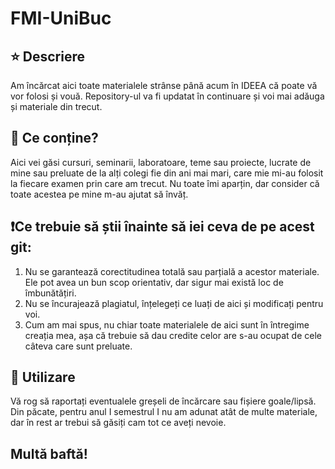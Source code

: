 # FMI-UniBuc

## ⭐ Descriere

Am încărcat aici toate materialele strânse până acum în IDEEA că poate vă vor folosi și vouă. Repository-ul va fi updatat în continuare și voi mai adăuga și materiale din trecut. 

## 🎢 Ce conține?

Aici vei găsi cursuri, seminarii, laboratoare, teme sau proiecte, lucrate de mine sau preluate de la alți colegi fie din ani mai mari, care mie mi-au folosit la fiecare examen prin care am trecut. Nu toate îmi aparțin, dar consider că toate acestea pe mine m-au ajutat să învăț.

## ❗Ce trebuie să știi înainte să iei ceva de pe acest git:

1. Nu se garantează corectitudinea totală sau parțială a acestor materiale. Ele pot avea un bun scop orientativ, dar sigur mai există loc de îmbunătățiri.
2. Nu se încurajează plagiatul, înțelegeți ce luați de aici și modificați pentru voi.
3. Cum am mai spus, nu chiar toate materialele de aici sunt în întregime creația mea, așa că trebuie să dau credite celor are s-au ocupat de cele câteva care sunt preluate.

## 📲 Utilizare
Vă rog să raportați eventualele greșeli de încărcare sau fișiere goale/lipsă. 
Din păcate, pentru anul I semestrul I nu am adunat atât de multe materiale, dar în  rest ar trebui să găsiți cam tot ce aveți nevoie.

## Multă baftă!
